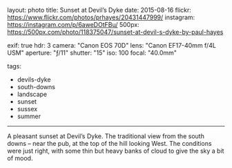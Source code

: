 layout: photo
title: Sunset at Devil’s Dyke
date: 2015-08-16
flickr: https://www.flickr.com/photos/prhayes/20431447999/
instagram: https://instagram.com/p/6aweDOtFBu/
500px: https://500px.com/photo/118375047/sunset-at-devil-s-dyke-by-paul-hayes

exif: true
hdr: 3
camera: "Canon EOS 70D"
lens: "Canon EF17-40mm f/4L USM"
aperture: "ƒ/11"
shutter: "15"
iso: 100
focal: "40.0mm"

tags:
  - devils-dyke
  - south-downs
  - landscape
  - sunset
  - sussex
  - summer
---

A pleasant sunset at Devil’s Dyke. The traditional view from the south downs – near the pub, at the top of the hill looking West. The conditions were just right, with some thin but heavy banks of cloud to give the sky a bit of mood.
